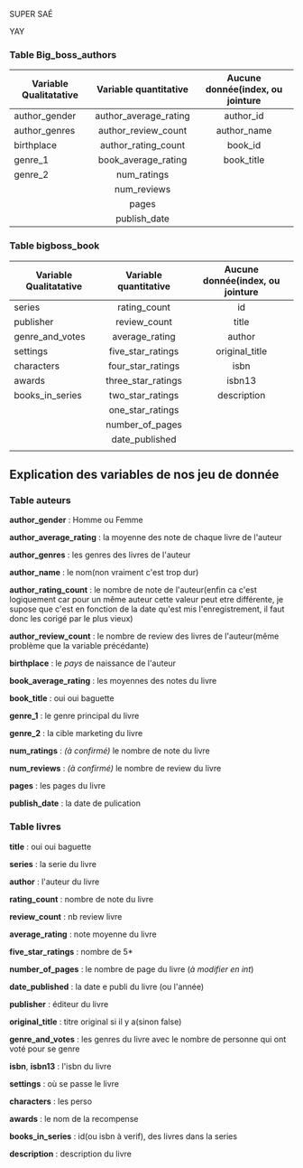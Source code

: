 SUPER SAÉ

YAY

### Table Big_boss_authors
|Variable Qualitatative|Variable quantitative|Aucune donnée(index, ou jointure|
|---    |:-:    |:-:    |
|author_gender|author_average_rating|author_id
|author_genres|author_review_count|author_name
|birthplace|author_rating_count|book_id
|genre_1|book_average_rating|book_title
|genre_2|num_ratings|
|       |num_reviews|
|       |pages|
|       |publish_date|

### Table bigboss_book
|Variable Qualitatative|Variable quantitative|Aucune donnée(index, ou jointure|
|---    |:-:    |:-:    |
|series|rating_count|id
|publisher|review_count|title
|genre_and_votes|average_rating|author
|settings|five_star_ratings|original_title
|characters|four_star_ratings|isbn
|awards|three_star_ratings|isbn13
|books_in_series|two_star_ratings|description
||one_star_ratings|
||number_of_pages|
||date_published|
|||

## Explication des variables de nos jeu de donnée
### Table auteurs
**author_gender** : Homme ou Femme

**author_average_rating** : la moyenne des note de chaque livre de l'auteur

**author_genres** : les genres des livres de l'auteur

**author_name** : le nom(non vraiment c'est trop dur)

**author_rating_count** : le nombre de note de l'auteur(enfin ca c'est logiquement car pour un même auteur cette valeur peut etre différente, je supose que c'est en fonction de la date qu'est mis l'enregistrement, il faut donc les corigé par le plus vieux)

**author_review_count** :  le nombre de review des livres de l'auteur(même problème que la variable précédante)

**birthplace** : le *pays* de naissance de l'auteur

**book_average_rating** : les moyennes des notes du livre

**book_title** : oui oui baguette

**genre_1** : le genre principal du livre


**genre_2** : la cible marketing du livre

**num_ratings** : *(à confirmé)* le nombre de note du livre

**num_reviews** : *(à confirmé)* le nombre de review du livre

**pages** : les pages du livre

**publish_date** : la date de pulication

### Table livres

**title** : oui oui baguette

**series** : la serie du livre

**author** : l'auteur du livre

**rating_count** : nombre de note du livre

**review_count** : nb review livre

**average_rating** : note moyenne du livre

**five_star_ratings** : nombre de 5*

**number_of_pages** : le nombre de page du livre (*à modifier en int*)

**date_published** : la date e publi du livre (ou l'année)

**publisher** : éditeur du livre

**original_title** : titre original si il y a(sinon false)

**genre_and_votes** : les genres du livre avec le nombre de personne qui ont voté pour se genre

**isbn**, **isbn13** : l'isbn du livre

**settings** : où se passe le livre

**characters** : les perso

**awards** : le nom de la recompense

**books_in_series** : id(ou isbn à verif), des livres dans la series

**description** : description du livre







